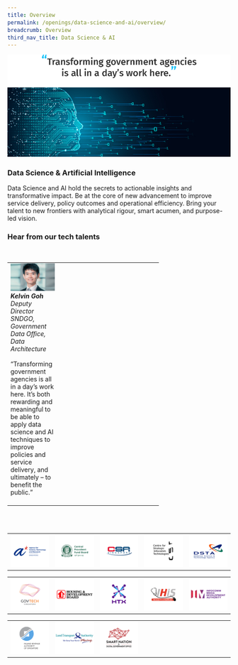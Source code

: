 ```yaml
---
title: Overview
permalink: /openings/data-science-and-ai/overview/
breadcrumb: Overview
third_nav_title: Data Science & AI
---
```

![](/images/hero-data-science-ai.jpg)

### **Data Science & Artificial Intelligence**

Data Science and AI hold the secrets to actionable insights and transformative impact. Be at the core of new advancement to improve service delivery, policy outcomes and operational efficiency. Bring your talent to new frontiers with analytical rigour, smart acumen, and purpose-led vision.

### **Hear from our tech talents**

<table width="300px">
<tbody><br>
      <td width="100px">
      <img src="/images/kelvin-goh.png" alt="Kelvin Goh" title="Tech Talent" /><br><em><strong>Kelvin Goh</strong><br>Deputy Director <br>SNDGO, Government Data Office, Data Architecture</em><br><br>“Transforming government agencies is all in a day’s work here. It’s both rewarding and meaningful to be able to apply data science and AI techniques to improve policies and service delivery, and ultimately – to benefit the public.”<br><br>
				</td>
      <td width="100px">
      <img src="/images/hidden.gif"><br><br>
      </td>
			<td width="100px">
      <img src="/images/hidden.gif"><br><br>
      </td>
  </tbody>
</table>

<table width="500px">
<tbody><br><br>
      <td width="100px"><a href="https://careers.a-star.edu.sg/" target="_blank"><img src="/images/logo-astar.png" alt="ASTAR" title="ASTAR"/></a></td>
      <td width="100px"><a href="https://www.cpf.gov.sg/members/careers"><img src="/images/logo-cpf.png" alt="CPFB" title="CPFB"/></a></td>
      <td width="100px"><a href="https://www.csa.gov.sg/careers/overview"><img src="/images/logo-csa.png" alt="A-Star" title="A-Star"/></a></td>
      <td width="100px"><a href="https://www.csit.gov.sg/"><img src="/images/logo-csit.png" alt="CSIT" title="CSIT"/></a></td>
      <td width="100px"><a href="https://careers.pageuppeople.com/845/cw/en/listing/"><img src="/images/logo-dsta.png" alt="DSTA" title="DSTA"/></a></td>
</tbody>
</table>

<table width="500px">
<tbody>
      <td width="100px"><a href="https://go.gov.sg/GovTechCareers"><img src="/images/logo-govtech.png" alt="A-Star" title="A-Star"/></a></td>
      <td width="100px"><a href="#"><img src="/images/logo-hdb.png" alt="HDB" title="HDB"/></a></td>
      <td width="100px"><a href="https://www.htx.gov.sg/join-us/careers"><img src="/images/logo-htx.png" alt="HTX" title="HTX"/></a></td>
      <td width="100px"><a href="https://www.ihis.com.sg/careers"><img src="/images/logo-ihis.png" alt="iHIS" title="iHIS"/></a></td>
      <td width="100px"><a href="https://www.imda.gov.sg/Who-We-Are/careers"><img src="/images/logo-imda.png" alt="IMDA" title="IMDA"/></a></td> 
</tbody>
</table>

<table width="500px">
<tbody>
      <td width="100px"><a href="https://www.iras.gov.sg/irashome/Careers/"><img src="/images/logo-iras.png" alt="IRAS" title="IRAS"/></a></td>
      <td width="100px"><a href="https://careers.pageuppeople.com/688/cwlive/en/listing/"><img src="/images/logo-lta.png" alt="LTA" title="LTA"/></a></td>  
      <td width="100px"><a href="https://www.smartnation.gov.sg/"><img src="/images/logo-sndgo.png" alt="SNDGO" title="SNDGO"/></a></td>
      <td width="100px"><img src="/images/hidden.gif"></td>
      <td width="100px"><img src="/images/hidden.gif"></td>
</tbody>
</table>